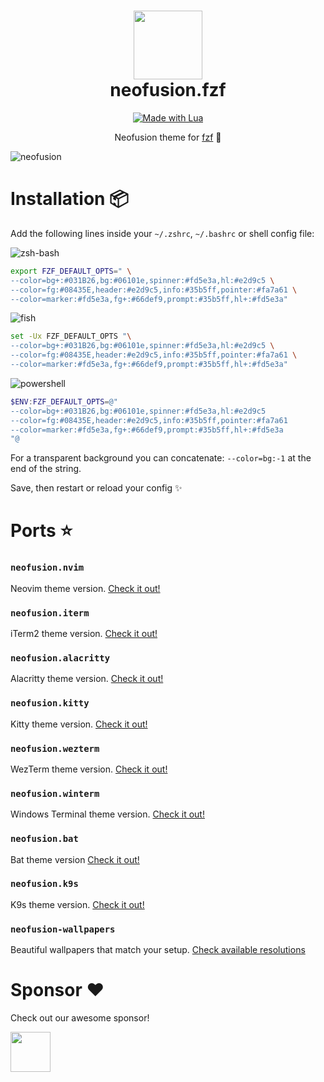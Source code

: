 <div align="center">
    <h1>
        <img src="https://i.ibb.co/fNwcPYk/logo.jpg" width="110" />
        <br />neofusion.fzf
    </h1>
</div>

<p align="center"> 
    <a href="#"><img alt="Made with Lua" src="https://img.shields.io/badge/SHELL-b9e0bf.svg?style=for-the-badge&logo=gnome-terminal&logoColor=black" style="vertical-align:center" /></a>
</p>

<p align="center">
  Neofusion theme for <a href="https://github.com/junegunn/fzf" target="_blank">fzf</a> 👾
</p>

<img src="https://i.ibb.co/wL2rwMB/neofusion-fzf.png" alt="neofusion" />

# Installation 📦

Add the following lines inside your `~/.zshrc`, `~/.bashrc` or shell config file:

<img src="https://img.shields.io/badge/zsh/bash-black.svg?style=for-the-badge&logo=zsh" alt="zsh-bash" />

```sh
export FZF_DEFAULT_OPTS=" \
--color=bg+:#031B26,bg:#06101e,spinner:#fd5e3a,hl:#e2d9c5 \
--color=fg:#08435E,header:#e2d9c5,info:#35b5ff,pointer:#fa7a61 \
--color=marker:#fd5e3a,fg+:#66def9,prompt:#35b5ff,hl+:#fd5e3a"
```

<img src="https://img.shields.io/badge/fish-darkgreen.svg?style=for-the-badge&logo=fish-shell" alt="fish" />

```sh
set -Ux FZF_DEFAULT_OPTS "\
--color=bg+:#031B26,bg:#06101e,spinner:#fd5e3a,hl:#e2d9c5 \
--color=fg:#08435E,header:#e2d9c5,info:#35b5ff,pointer:#fa7a61 \
--color=marker:#fd5e3a,fg+:#66def9,prompt:#35b5ff,hl+:#fd5e3a"
```

<img src="https://img.shields.io/badge/powershell-darkblue.svg?style=for-the-badge&logo=powershell" alt="powershell" />

```powershell
$ENV:FZF_DEFAULT_OPTS=@"
--color=bg+:#031B26,bg:#06101e,spinner:#fd5e3a,hl:#e2d9c5
--color=fg:#08435E,header:#e2d9c5,info:#35b5ff,pointer:#fa7a61
--color=marker:#fd5e3a,fg+:#66def9,prompt:#35b5ff,hl+:#fd5e3a
"@
```

For a transparent background you can concatenate: `--color=bg:-1` at the end of the string.

Save, then restart or reload your config ✨

# Ports ⭐

### `neofusion.nvim`

Neovim theme version. [Check it out!](https://github.com/diegoulloao/neofusion.nvim)

### `neofusion.iterm`

iTerm2 theme version. [Check it out!](https://github.com/diegoulloao/neofusion.iterm)

### `neofusion.alacritty`

Alacritty theme version. [Check it out!](https://github.com/diegoulloao/neofusion.alacritty)

### `neofusion.kitty`

Kitty theme version. [Check it out!](https://github.com/diegoulloao/neofusion.kitty)

### `neofusion.wezterm`

WezTerm theme version. [Check it out!](https://github.com/diegoulloao/neofusion.wezterm)

### `neofusion.winterm`

Windows Terminal theme version. [Check it out!](https://github.com/diegoulloao/neofusion.winterm)

### `neofusion.bat`

Bat theme version [Check it out!](https://github.com/diegoulloao/neofusion.bat/)

### `neofusion.k9s`

K9s theme version. [Check it out!](https://github.com/diegoulloao/neofusion.k9s)

### `neofusion-wallpapers`
Beautiful wallpapers that match your setup. [Check available resolutions](https://github.com/diegoulloao/neofusion-wallpapers?tab=readme-ov-file)

# Sponsor ❤️

Check out our awesome sponsor!

<div>
  <a href="https://github.com/NeckBeardPrince" target="_blank">
    <img src="https://avatars.githubusercontent.com/u/6558867" width="64" height="64" />
  </a>
</div>
